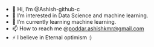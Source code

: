 - 👋 Hi, I’m @Ashish-github-c
- 👀 I’m interested in Data Science and machine learning.
- 🌱 I’m currently learning machine learning.
- 📫 How to reach me @poddar.ashishkmr@gmail.com
- ⚡ I believe in Eternal optimism :)

<!---
Ashish-github-c/Ashish-github-c is a ✨ special ✨ repository because its `README.md` (this file) appears on your GitHub profile.
You can click the Preview link to take a look at your changes.
--->
